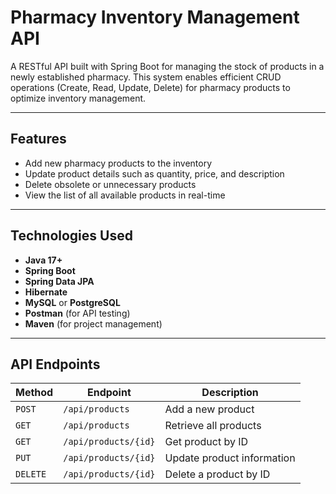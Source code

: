 #  Pharmacy Inventory Management API

A RESTful API built with Spring Boot for managing the stock of products in a newly established pharmacy. This system enables efficient CRUD operations (Create, Read, Update, Delete) for pharmacy products to optimize inventory management.

---

##  Features

-  Add new pharmacy products to the inventory
-  Update product details such as quantity, price, and description
-  Delete obsolete or unnecessary products
-  View the list of all available products in real-time

---

##  Technologies Used

- **Java 17+**
- **Spring Boot**
- **Spring Data JPA**
- **Hibernate**
- **MySQL** or **PostgreSQL**
- **Postman** (for API testing)
- **Maven** (for project management)

---

##  API Endpoints

| Method | Endpoint            | Description                        |
|--------|---------------------|------------------------------------|
| `POST` | `/api/products`     | Add a new product                  |
| `GET`  | `/api/products`     | Retrieve all products              |
| `GET`  | `/api/products/{id}`| Get product by ID                  |
| `PUT`  | `/api/products/{id}`| Update product information         |
| `DELETE`| `/api/products/{id}`| Delete a product by ID             |



